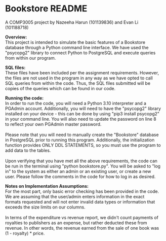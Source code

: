 # Bookstore README
A COMP3005 project by Nazeeha Harun (101139836) and Evan Li (101188718)

**Overview:**<br />
This project is intended to simulate the basic features of a Bookstore database through a Python command line interface. We have used the "psycopg2" library to connect Python to PostgreSQL and execute queries from within our program. 

**SQL files:**<br />
These files have been included per the assignment requirements. However, the files are not used in the program in any way as we have opted to call SQL queries from within the code. Thus, the SQL files submitted will be copies of the queries which can be found in our code.

**Running the code:**<br />
In order to run the code, you will need a Python 3.10 interpreter and a PGAdmin account. Additionally, you will need to have the "psycopg2" library installed on your device - this can be done by using "pip3 install psycopg2" in your command line. You will also need to update the password on line 8 to reflect your own PGAdmin master password.<br /><br />
Please note that you will need to manually create the "Bookstore" database in PostgreSQL prior to running this program. Additionally, the initialization function provides ONLY DDL STATEMENTS, so you must use the program to add data to the tables.<br /><br />
Upon verifying that you have met all the above requirements, the code can be run in the terminal using "python bookstore.py". You will be asked to "log in" to the system as either an admin or an existing user, or create a new user. Please follow the comments in the code for how to log in as desired.

**Notes on Implementation Assumptions:**<br />
For the most part, only basic error checking has been provided in the code. We are assuming that the user/admin enters information in the exact formats requested and will not enter invalid data types or information that exceeds the size limits on our columns.<br /><br />
In terms of the expenditure vs revenue report, we didn't count payments of royalties to publishers as an expense, but rather deducted these from revenue. In other words, the revenue earned from the sale of one book was (1 - royalty) * price.
